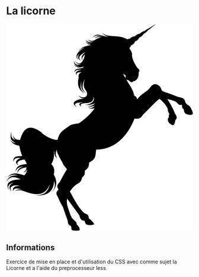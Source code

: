 # La licorne

![Image](https://raw.githubusercontent.com/WolfValc/Webdesign_Less/master/animal-2023216_1280.png)

## Informations
 
Exercice de mise en place et d'utilisation du CSS avec comme sujet la Licorne et a l'aide du preprocesseur less
